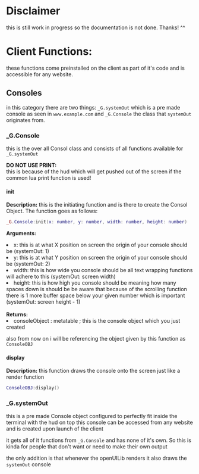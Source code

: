 # Disclaimer

this is still work in progress so the documentation is not  done. Thanks! ^^

# Client Functions:

these functions come preinstalled on the client as part of it's code and is accessible for any website.

## Consoles

in this category there are two things:
`_G.systemOut` which is a pre made console as seen in `www.example.com` and `_G.Console` the class that `systemOut` originates from.

### _G.Console

this is the over all Consol class and consists of all functions available for `_G.systemOut`

<p><b>DO NOT USE PRINT:<br></b>
this is because of the hud which will get pushed out of the screen if the common lua print function is used!
</p>

#### init

<b>Description:</b>
this is the initiating function and is there to create the Consol Object. The function goes as follows:

```lua
_G.Console:init(x: number, y: number, width: number, height: number)
```
<b>Arguments:</b>
<li>x: this is at what X position on screen the origin of your console should be (systemOut: 1)
<li> y: this is at what Y position on screen the origin of your console should be (systemOut: 2)
<li> width: this is how wide you console should be all text wrapping functions will adhere to this (systemOut: screen width)
<li> height: this is how high you console should be meaning how many spaces down is should be be aware that because of the scrolling function there is 1 more buffer space below your given number which is important (systemOut: screen height - 1)
<br><br>
<b>Returns:</b>
<li> consoleObject : metatable ; this is the console  object which you just created

also from now on i will be referencing the object given by this function as `ConsoleOBJ`

#### display

<b>Description:</b>
this function draws the console onto the screen just like a render function

```lua
ConsoleOBJ:display()
```

### _G.systemOut

this is a pre made Console object configured to perfectly fit inside the terminal with the hud on top
this console can be accessed from any website and is created upon launch of the client

it gets all of it functions from `_G.Console` and has none of it's own. So this is kinda for people that don't want or need to make their own output

the only addition is that whenever the openUILib renders it also draws the `systemOut` console
